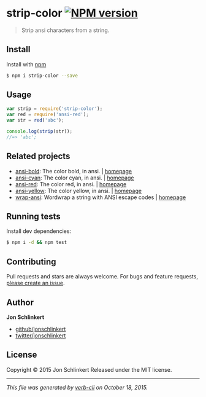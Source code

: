 # strip-color [![NPM version](https://badge.fury.io/js/strip-color.svg)](http://badge.fury.io/js/strip-color)

> Strip ansi characters from a string.

## Install

Install with [npm](https://www.npmjs.com/)

```sh
$ npm i strip-color --save
```

## Usage

```js
var strip = require('strip-color');
var red = require('ansi-red');
var str = red('abc');

console.log(strip(str));
//=> 'abc';
```

## Related projects

* [ansi-bold](https://www.npmjs.com/package/ansi-bold): The color bold, in ansi. | [homepage](https://github.com/jonschlinkert/ansi-bold)
* [ansi-cyan](https://www.npmjs.com/package/ansi-cyan): The color cyan, in ansi. | [homepage](https://github.com/jonschlinkert/ansi-cyan)
* [ansi-red](https://www.npmjs.com/package/ansi-red): The color red, in ansi. | [homepage](https://github.com/jonschlinkert/ansi-red)
* [ansi-yellow](https://www.npmjs.com/package/ansi-yellow): The color yellow, in ansi. | [homepage](https://github.com/jonschlinkert/ansi-yellow)
* [wrap-ansi](https://www.npmjs.com/package/wrap-ansi): Wordwrap a string with ANSI escape codes | [homepage](https://github.com/chalk/wrap-ansi)

## Running tests

Install dev dependencies:

```sh
$ npm i -d && npm test
```

## Contributing

Pull requests and stars are always welcome. For bugs and feature requests, [please create an issue](https://github.com/jonschlinkert/strip-color/issues/new).

## Author

**Jon Schlinkert**

+ [github/jonschlinkert](https://github.com/jonschlinkert)
+ [twitter/jonschlinkert](http://twitter.com/jonschlinkert)

## License

Copyright © 2015 Jon Schlinkert
Released under the MIT license.

***

_This file was generated by [verb-cli](https://github.com/assemble/verb-cli) on October 18, 2015._
